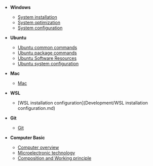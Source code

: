 <!-- docs/_sidebar.md -->
* **Windows**
  * [System installation](System_Management/Windows/system_installation.md)
  * [System optimization](System_Management/Windows/system_optimization.md)
  * [System configuration](System_Management/Windows/system_configuration.md)
* **Ubuntu**
  * [Ubuntu common commands](Ubuntu/Ubuntu%20common%20commands.md)
  * [Ubuntu package commands](Ubuntu/Ubuntu%20package%20commands.md)
  * [Ubuntu Software Resources](Ubuntu/Ubuntu%20Software%20Resources.md)
  * [Ubuntu system configuration](Ubuntu/Ubuntu%20system%20configuration.md)
* **Mac**
  * [Mac](System_Management/)
* **WSL**
  * [WSL installation configuration](Development/WSL installation configuration.md)
* **Git**
  * [Git](Development/Git.md)

* **Computer Basic**
  * [Computer overview](Computer_Basic/computer_overview.md)
  * [Microelectronic technology](Computer_Basic/microelectronic_technology.md)
  * [Composition and Working principle](Computer_Basic/composition_and_working_principle_of_computer.md)